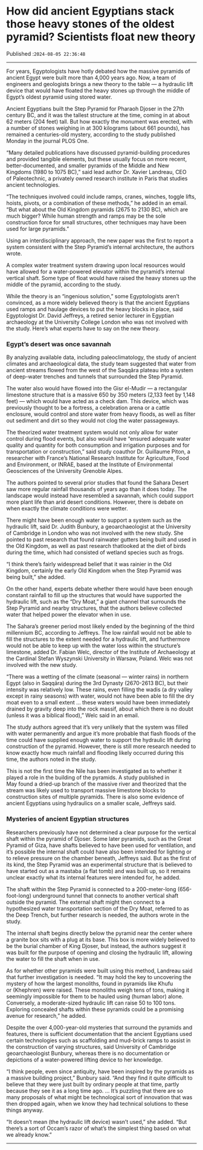 # How did ancient Egyptians stack those heavy stones of the oldest pyramid? Scientists float new theory

Published :`2024-08-05 22:36:48`

---

For years, Egyptologists have hotly debated how the massive pyramids of ancient Egypt were built more than 4,000 years ago. Now, a team of engineers and geologists brings a new theory to the table — a hydraulic lift device that would have floated the heavy stones up through the middle of Egypt’s oldest pyramid using stored water.

Ancient Egyptians built the Step Pyramid for Pharaoh Djoser in the 27th century BC, and it was the tallest structure at the time, coming in at about 62 meters (204 feet) tall. But how exactly the monument was erected, with a number of stones weighing in at 300 kilograms (about 661 pounds), has remained a centuries-old mystery, according to the study published Monday in the journal PLOS One.

“Many detailed publications have discussed pyramid-building procedures and provided tangible elements, but these usually focus on more recent, better-documented, and smaller pyramids of the Middle and New Kingdoms (1980 to 1075 BC),” said lead author Dr. Xavier Landreau, CEO of Paleotechnic, a privately owned research institute in Paris that studies ancient technologies.

“The techniques involved could include ramps, cranes, winches, toggle lifts, hoists, pivots, or a combination of these methods,” he added in an email. “But what about the Old Kingdom pyramids (2675 to 2130 BC), which are much bigger? While human strength and ramps may be the sole construction force for small structures, other techniques may have been used for large pyramids.”

Using an interdisciplinary approach, the new paper was the first to report a system consistent with the Step Pyramid’s internal architecture, the authors wrote.

A complex water treatment system drawing upon local resources would have allowed for a water-powered elevator within the pyramid’s internal vertical shaft. Some type of float would have raised the heavy stones up the middle of the pyramid, according to the study.

While the theory is an “ingenious solution,” some Egyptologists aren’t convinced, as a more widely believed theory is that the ancient Egyptians used ramps and haulage devices to put the heavy blocks in place, said Egyptologist Dr. David Jeffreys, a retired senior lecturer in Egyptian archaeology at the University College London who was not involved with the study. Here’s what experts have to say on the new theory.

### Egypt’s desert was once savannah

By analyzing available data, including paleoclimatology, the study of ancient climates and archaeological data, the study team suggested that water from ancient streams flowed from the west of the Saqqâra plateau into a system of deep-water trenches and tunnels that surrounded the Step Pyramid.

The water also would have flowed into the Gisr el-Mudir — a rectangular limestone structure that is a massive 650 by 350 meters (2,133 feet by 1,148 feet) — which would have acted as a check dam. This device, which was previously thought to be a fortress, a celebration arena or a cattle enclosure, would control and store water from heavy floods, as well as filter out sediment and dirt so they would not clog the water passageways.

The theorized water treatment system would not only allow for water control during flood events, but also would have “ensured adequate water quality and quantity for both consumption and irrigation purposes and for transportation or construction,” said study coauthor Dr. Guillaume Piton, a researcher with France’s National Research Institute for Agriculture, Food and Environment, or INRAE, based at the Institute of Environmental Geosciences of the University Grenoble Alpes.

The authors pointed to several prior studies that found the Sahara Desert saw more regular rainfall thousands of years ago than it does today. The landscape would instead have resembled a savannah, which could support more plant life than arid desert conditions. However, there is debate on when exactly the climate conditions were wetter.

There might have been enough water to support a system such as the hydraulic lift, said Dr. Judith Bunbury, a geoarchaeologist at the University of Cambridge in London who was not involved with the new study. She pointed to past research that found rainwater gutters being built and used in the Old Kingdom, as well as past research thatlooked at the diet of birds during the time, which had consisted of wetland species such as frogs.

“I think there’s fairly widespread belief that it was rainier in the Old Kingdom, certainly the early Old Kingdom when the Step Pyramid was being built,” she added.

On the other hand, experts debate whether there would have been enough constant rainfall to fill up the structures that would have supported the hydraulic lift, such as the “Dry Moat,” a giant channel that surrounds the Step Pyramid and nearby structures, that the authors believe collected water that helped power the elevator when in use.

The Sahara’s greener period most likely ended by the beginning of the third millennium BC, according to Jeffreys. The low rainfall would not be able to fill the structures to the extent needed for a hydraulic lift, and furthermore would not be able to keep up with the water loss within the structure’s limestone, added Dr. Fabian Welc, director of the Institute of Archaeology at the Cardinal Stefan Wyszynski University in Warsaw, Poland. Welc was not involved with the new study.

“There was a wetting of the climate (seasonal — winter rains) in northern Egypt (also in Saqqāra) during the 3rd Dynasty (2670-2613 BC), but their intensity was relatively low. These rains, even filling the wadis (a dry valley except in rainy seasons) with water, would not have been able to fill the dry moat even to a small extent … these waters would have been immediately drained by gravity deep into the rock massif, about which there is no doubt (unless it was a biblical flood),” Welc said in an email.

The study authors agreed that it’s very unlikely that the system was filled with water permanently and argue it’s more probable that flash floods of the time could have supplied enough water to support the hydraulic lift during construction of the pyramid. However, there is still more research needed to know exactly how much rainfall and flooding likely occurred during this time, the authors noted in the study.

This is not the first time the Nile has been investigated as to whether it played a role in the building of the pyramids. A study published in May found a dried-up branch of the massive river and theorized that the stream was likely used to transport massive limestone blocks to construction sites of multiple pyramids. There is also some evidence of ancient Egyptians using hydraulics on a smaller scale, Jeffreys said.

### Mysteries of ancient Egyptian structures

Researchers previously have not determined a clear purpose for the vertical shaft within the pyramid of Djoser. Some later pyramids, such as the Great Pyramid of Giza, have shafts believed to have been used for ventilation, and it’s possible the internal shaft could have also been intended for lighting or to relieve pressure on the chamber beneath, Jeffreys said. But as the first of its kind, the Step Pyramid was an experimental structure that is believed to have started out as a mastaba (a flat tomb) and was built up, so it remains unclear exactly what its internal features were intended for, he added.

The shaft within the Step Pyramid is connected to a 200-meter-long (656-foot-long) underground tunnel that connects to another vertical shaft outside the pyramid. The external shaft might then connect to a hypothesized water transportation section of the Dry Moat, referred to as the Deep Trench, but further research is needed, the authors wrote in the study.

The internal shaft begins directly below the pyramid near the center where a granite box sits with a plug at its base. This box is more widely believed to be the burial chamber of King Djoser, but instead, the authors suggest it was built for the purpose of opening and closing the hydraulic lift, allowing the water to fill the shaft when in use.

As for whether other pyramids were built using this method, Landreau said that further investigation is needed. “It may hold the key to uncovering the mystery of how the largest monoliths, found in pyramids like Khufu or (Khephren) were raised. These monoliths weigh tens of tons, making it seemingly impossible for them to be hauled using (human labor) alone. Conversely, a moderate-sized hydraulic lift can raise 50 to 100 tons. Exploring concealed shafts within these pyramids could be a promising avenue for research,” he added.

Despite the over 4,000-year-old mysteries that surround the pyramids and features, there is sufficient documentation that the ancient Egyptians used certain technologies such as scaffolding and mud-brick ramps to assist in the construction of varying structures, said University of Cambridge geoarchaeologist Bunbury, whereas there is no documentation or depictions of a water-powered lifting device to her knowledge.

“I think people, even since antiquity, have been inspired by the pyramids as a massive building project,” Bunbury said. “And they find it quite difficult to believe that they were just built by ordinary people at that time, partly because they see it as a long time ago. … It’s puzzling that there are so many proposals of what might be technological sort of innovation that was then dropped again, when we know they had technical solutions to these things anyway.

“It doesn’t mean (the hydraulic lift device) wasn’t used,” she added. “But there’s a sort of Occam’s razor of what’s the simplest thing based on what we already know.”

---

